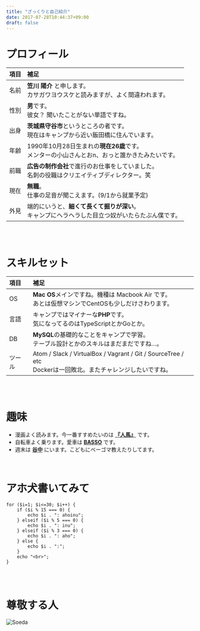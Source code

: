 ```yaml
---
title: "ざっくりと自己紹介"
date: 2017-07-28T10:44:37+09:00
draft: false
---
```


# プロフィール

| 項目 | 補足 |
|:---|:---|
| 名前 | **笠川 陽介** と申します。<br>カサガワヨウスケと読みますが、よく間違われます。 |
| 性別 | **男**です。<br>彼女？ 聞いたことがない単語ですね。 |
| 出身 | **茨城県守谷市**というところの者です。<br>現在はキャンプから近い飯田橋に住んでいます。 |
| 年齢 | 1990年10月28日生まれの**現在26歳**です。<br>メンターの小山さんとおn、おっと誰かきたみたいです。 |
| 前職 | **広告の制作会社**で進行のお仕事をしていました。<br>名刺の役職はクリエイティブディレクター。笑 |
| 現在 | **無職**。<br>仕事の足音が聞こえます。(9/1から就業予定) |
| 外見 | 端的にいうと、**細くて長くて掘りが深い**。<br>キャンプにヘラヘラした目立つ奴がいたらたぶん僕です。 |
<br><br>

# スキルセット
| 項目 | 補足 |
|:---|:---|
| OS | **Mac OS**メインですね。機種は Macbook Air です。<br>あとは仮想マシンでCentOSも少しだけさわります。 |
| 言語 | キャンプではマイナーな**PHP**です。<br>気になってるのはTypeScriptとかGoとか。 |
| DB | **MySQL**の基礎的なことをキャンプで学習。<br>テーブル設計とかのスキルはまだまだですね…。 |
| ツール | Atom / Slack / VirtualBox / Vagrant / Git / SourceTree / etc<br>Dockerは一回敗北。またチャレンジしたいですね。 |
<br><br>

# 趣味
* 漫画よく読みます。今一番すすめたいのは **[『人馬』](https://www.amazon.co.jp/dp/4781615112)** です。
* 自転車よく乗ります。愛車は **[BASSO](http://ysroad.co.jp/shinjuku-custom/wp-content/uploads/2016/04/dsc5808.jpg)** です。
* 週末は **[谷中](http://www.yanakaginza.com/)** にいます。こどもにベーゴマ教えたりしてます。
<br><br><br>

# アホ犬書いてみて

```php:ahoinu.php
for ($i=1; $i<=30; $i++) {
    if ($i % 15 === 0) {
        echo $i . ": ahoinu";
    } elseif ($i % 5 === 0) {
        echo $i . ": inu";
    } elseif ($i % 3 === 0) {
        echo $i . ": aho";
    } else {
        echo $i . ":";
    }
    echo "<br>";
}
```

<br><br>

# 尊敬する人
![Soeda](https://www.geekjob.jp/wp-content/uploads/2016/02/IMG_5056.jpg "Soeda")
